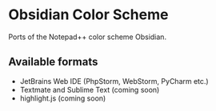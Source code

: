 # Obsidian Color Scheme

Ports of the Notepad++ color scheme Obsidian.

## Available formats

- JetBrains Web IDE (PhpStorm, WebStorm, PyCharm etc.)
- Textmate and Sublime Text (coming soon)
- highlight.js (coming soon)
